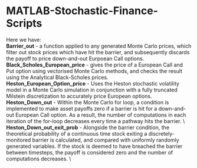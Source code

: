 # MATLAB-Stochastic-Finance-Scripts
Here we have:\
**Barrier_out** - a function applied to any generated Monte Carlo prices, which filter out stock prices which have hit the barrier, and subsequently discards the payoff to price down-and-out Eurpoean Call options. \
**Black_Scholes_European_price** - gives the price of a European Call and Put option using vectorised Monte Carlo methods, and checks the result using the Analytical Black-Scholes prices. \
**Heston_European_Option_price** - Uses the Heston stochastic volatility model in a Monte Carlo simulation in conjunction with a fully truncated Milstein discretization to accurately price European options. \
**Heston_Down_out** - Within the Monte Carlo for loop, a condition is implemented to make asset payoffs zero if a barrier is hit for a down-and-out European Call option. As a result, the number of computations in each iteration of the for-loop decreases every time a pathway hits the barrier. \ 
**Heston_Down_out_exit_prob** - Alongside the barrier condition, the theoretical probability of a continuous time stock exiting a discretely-monitored barrier is calculated, and compared with uniformly randomly generated variables. If the stock is deemed to have breached the barrier between timesteps, the payoff is considered zero and the number of computations decreases. \
